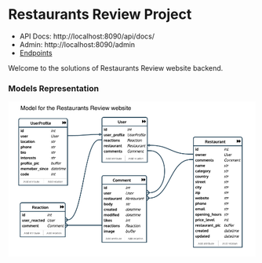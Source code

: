 # Restaurants Review Project

- API Docs: http://localhost:8090/api/docs/
- Admin: http://localhost:8090/admin
- [Endpoints](./Endpoints.md)


Welcome to the solutions of Restaurants Review website backend.

### Models Representation

![models][models]

[models]: ./Model_Diagram.png
